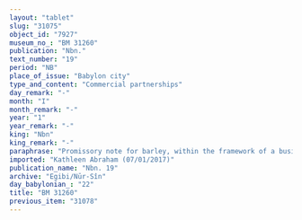 ```yaml
---
layout: "tablet"
slug: "31075"
object_id: "7927"
museum_no_: "BM 31260"
publication: "Nbn."
text_number: "19"
period: "NB"
place_of_issue: "Babylon city"
type_and_content: "Commercial partnerships"
day_remark: "-"
month: "I"
month_remark: "-"
year: "1"
year_remark: "-"
king: "Nbn"
king_remark: "-"
paraphrase: "Promissory note for barley, within the framework of a business partnership (<em>harrānu</em>).<br /> <strong>B</strong> owes 16.0.0.0 (kor) of barley to <strong>A</strong>, to be delivered in Simān (III) to Uruk. It concerns <strong>C</strong>&#39;s investment in the business partnersip. In addition, there is claim (<em>u&#39;iltu) </em>by <strong>D </strong>(against <strong>B</strong>). Names of 2 witnesses and the scribe (=debtor): Bēl-&scaron;arra-uṣur/Balāṭu.<br /> &nbsp;<br /> <strong>A </strong>= Madān-&scaron;umu-iddin/Zēria//Nabāya; <strong>B </strong>= Bēl-&scaron;arra-uṣur/Balāṭu; <strong>C </strong>= Iddin-Marduk(/Iqī&scaron;āya//Nūr-S&icirc;n); <strong>D </strong>= Amēl-Nanāya"
imported: "Kathleen Abraham (07/01/2017)"
publication_name: "Nbn. 19"
archive: "Egibi/Nūr-Sîn"
day_babylonian_: "22"
title: "BM 31260"
previous_item: "31078"
---
```

